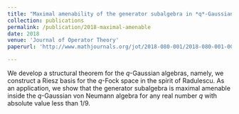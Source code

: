 ```yaml
---
title: "Maximal amenability of the generator subalgebra in *q*-Gaussian von Neumann algebras"
collection: publications
permalink: /publication/2018-maximal-amenable
date: 2018
venue: 'Journal of Operator Theory'
paperurl: 'http://www.mathjournals.org/jot/2018-080-001/2018-080-001-007.html'

---
```


We develop a structural theorem for the *q*-Gaussian algebras, namely, we construct a Riesz basis for the *q*-Fock space in the spirit of Radulescu. As an application, we show that the generator subalgebra is maximal amenable inside the *q*-Gaussian von Neumann algebra for any real number *q* with absolute value less than 1/9.
